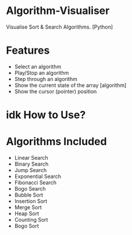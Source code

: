 # Algorithm-Visualiser
Visualise Sort &amp; Search Algorithms. [Python]

# Features
- Select an algorithm
- Play/Stop an algorithm
- Step through an algorithm
- Show the current state of the array [algorithm]
- Show the cursor (pointer) position


# idk How to Use?

# Algorithms Included
- Linear Search
- Binary Search
- Jump Search
- Exponential Search
- Fibonacci Search
- Bogo Search
- Bubble Sort
- Insertion Sort
- Merge Sort
- Heap Sort
- Counting Sort
- Bogo Sort
